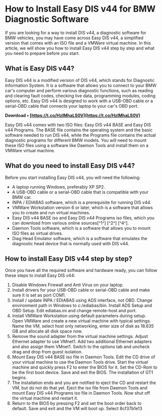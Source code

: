 # How to Install Easy DIS v44 for BMW Diagnostic Software
  
If you are looking for a way to install DIS v44, a diagnostic software for BMW vehicles, you may have come across Easy DIS v44, a simplified version that comes with an ISO file and a VMWare virtual machine. In this article, we will show you how to install Easy DIS v44 step by step and what you need to prepare before you start.
  
## What is Easy DIS v44?
  
Easy DIS v44 is a modified version of DIS v44, which stands for Diagnostic Information System. It is a software that allows you to connect to your BMW car's computer and perform various diagnostic functions, such as reading and clearing fault codes, checking live data, programming modules, coding options, etc. Easy DIS v44 is designed to work with a USB-OBD cable or a serial-OBD cable that connects your laptop to your car's OBD port.
 
**Download • [https://t.co/HzlMhaLS0V](https://t.co/HzlMhaLS0V)**


  
Easy DIS v44 comes with two ISO files: Easy DIS v44 BASE and Easy DIS v44 Programs. The BASE file contains the operating system and the basic software needed to run DIS v44, while the Programs file contains the actual diagnostic programs for different BMW models. You will need to mount these ISO files using a software like Daemon Tools and install them on a VMWare virtual machine.
  
## What do you need to install Easy DIS v44?
  
Before you start installing Easy DIS v44, you will need the following:
  
- A laptop running Windows, preferably XP SP2.
- A USB-OBD cable or a serial-OBD cable that is compatible with your BMW car.
- INPA / EDIABAS software, which is a prerequisite for running DIS v44.
- VMWare Workstation version 6 or later, which is a software that allows you to create and run virtual machines.
- Easy DIS v44 BASE iso and Easy DIS v44 Programs iso files, which you can download from various online sources[^1^] [^2^] [^4^].
- Daemon Tools software, which is a software that allows you to mount ISO files as virtual drives.
- Diag Head Emulator software, which is a software that emulates the diagnostic head device that is normally used with DIS v44.

## How to install Easy DIS v44 step by step?
  
Once you have all the required software and hardware ready, you can follow these steps to install Easy DIS v44:

1. Disable Windows Firewall and Anti Virus on your laptop.
2. Install drivers for your USB-OBD cable or serial-OBD cable and make sure it is set as port COM1.
3. Install / update INPA / EDIABAS using ADS interface, not OBD. Change environment path in Windows to c:/ediabas/bin. Install ADS Setup and OBD Setup. Edit ediabas.ini and change remote-host and port.
4. Install VMWare Workstation using default parameters during setup. Open VMWare and create a new virtual machine with typical settings. Name the VM, select host only networking, enter size of disk as 18.635 GB and allocate all disk space now.
5. Remove the sound adapter from the virtual machine settings. Adjust Ethernet adapter to use VMnet1. Add two additional Ethernet adapters and also assign them VMnet1. Switch to the options tab and uncheck drag and drop from guest isolation.
6. Mount Easy DIS v44 BASE iso file in Daemon Tools. Edit the CD drive of your virtual machine to use the Daemon Tools drive. Start the virtual machine and quickly press F2 to enter the BIOS for it. Set the CD-Rom to be the first boot device. Save and exit the BIOS. The installation of GT1 begins.
7. The installation ends and you are notified to eject the CD and restart the VM, but do not do that yet. Eject the iso file from Daemon Tools and mount Easy DIS v44 Programs iso file in Daemon Tools. Now shut off the virtual machine and restart it.
8. Return to the BIOS by pressing F2 and set the boot order back to default. Save and exit and the VM will boot up. Select 8cf37b1e13


